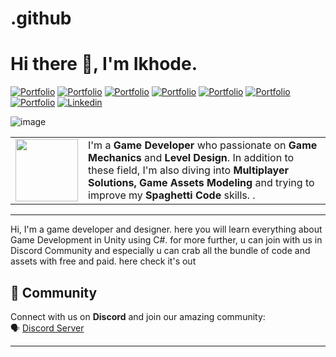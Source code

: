 # .github
<h1>Hi there 👋, I'm Ikhode.</h1>

<!-- Header Links -->
[![Portfolio](https://img.shields.io/badge/-artstation-blue?style=flat&logo=artstation&logoColor=white)](https://www.artstation.com/ikhode)
[![Portfolio](https://img.shields.io/badge/-gumroad-red?style=flat&logo=gumroad&logoColor=white)](https://ikhodestudio.gumroad.com/l/kxpyjf)
[![Portfolio](https://img.shields.io/badge/-twitch-violet?style=flat&logo=twitch&logoColor=white)](https://www.twitch.tv/ikhode_kh)
[![Portfolio](https://img.shields.io/badge/-instagram-hotpink?style=flat&logo=instagram&logoColor=white)](https://www.instagram.com/ikhode.kh/)
[![Portfolio](https://img.shields.io/badge/-tiktok-graypink?style=flat&logo=tiktok&logoColor=white)](https://www.tiktok.com/@ikhode_studio)
[![Portfolio](https://img.shields.io/badge/-facebook-blue?style=flat&logo=facebook&logoColor=white)](https://web.facebook.com/IkhodeStudio)
[![Portfolio](https://img.shields.io/badge/-youtube-red?style=flat&logo=youtube&logoColor=white)](https://www.youtube.com/@IkhodeStudio)
[![Linkedin](https://img.shields.io/badge/-LinkedIn-blue?style=flat&logo=Linkedin&logoColor=white)](https://www.linkedin.com/in/soy-tet-45a215280)

<!-- Short Bio -->
<!-- </samp> for  -->
![image](https://github.com/user-attachments/assets/5470ded5-b424-4c79-8125-03b658a4291f)


<table>
  <tr>
    <td>
      <a href="https://www.ikhode.site/">
        <img width="100" src="https://avatars.githubusercontent.com/u/132768132?v=4">
      </a>
    </td>
    <td>
      I'm a <b>Game Developer</b> who passionate on <b>Game Mechanics</b> and <b>Level Design</b>. In addition to these field, I'm also diving into <b>Multiplayer Solutions, Game Assets Modeling</b> and trying to improve my <b>Spaghetti Code</b> skills. .
    </td>
  </tr>
</table>

 --------------------------------------------------------------------
Hi, I'm a game developer and designer. here you will learn everything about Game Development in Unity using C#. for more further, u can join with us in Discord Community and especially u can crab all the bundle of code and assets with free and paid. here check it's out

## 🌟 Community
Connect with us on **Discord** and join our amazing community:  
🗣️ [Discord Server](https://discord.gg/ySCGdyArHb)

---
